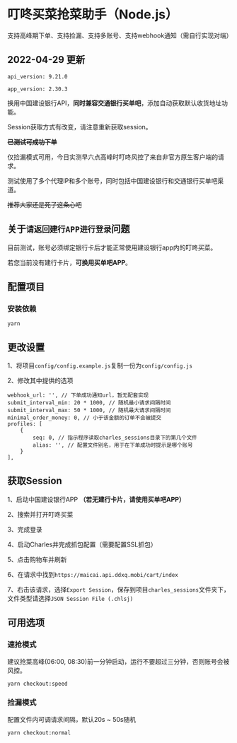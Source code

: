 # 叮咚买菜抢菜助手（Node.js）
支持高峰期下单、支持捡漏、支持多账号、支持webhook通知（需自行实现对端）

## 2022-04-29 更新

`api_version: 9.21.0`

`app_version: 2.30.3`

换用中国建设银行API，**同时兼容交通银行买单吧**，添加自动获取默认收货地址功能。

Session获取方式有改变，请注意重新获取session。

~~**已测试可成功下单**~~

仅捡漏模式可用，今日实测早六点高峰时叮咚风控了来自非官方原生客户端的请求。

测试使用了多个代理IP和多个账号，同时包括中国建设银行和交通银行买单吧渠道。

~~推荐大家还是死了这条心吧~~

## 关于`请返回建行APP进行登录`问题

目前测试，账号必须绑定银行卡后才能正常使用建设银行app内的叮咚买菜。

若您当前没有建行卡片，**可换用买单吧APP**。

## 配置项目

### 安装依赖

`yarn`

## 更改设置

1、将项目`config/config.example.js`复制一份为`config/config.js`

2、修改其中提供的选项

```
webhook_url: '', // 下单成功通知url，暂无配套实现
submit_interval_min: 20 * 1000, // 随机最小请求间隔时间
submit_interval_max: 50 * 1000, // 随机最大请求间隔时间
minimal_order_money: 0, // 小于该金额的订单不会被提交
profiles: [
    {
        seq: 0, // 指示程序读取charles_sessions目录下的第几个文件
        alias: '', // 配置文件别名，用于在下单成功时提示是哪个账号
    }
],
```
## 获取Session

1、启动中国建设银行APP **（若无建行卡片，请使用买单吧APP）**

2、搜索并打开叮咚买菜

3、完成登录

4、启动Charles并完成抓包配置（需要配置SSL抓包）

5、点击购物车并刷新

6、在请求中找到`https://maicai.api.ddxq.mobi/cart/index`

7、右击该请求，选择`Export Session`，保存到项目`charles_sessions`文件夹下，文件类型请选择`JSON Session File (.chlsj)`

## 可用选项

### 速抢模式

建议抢菜高峰(06:00, 08:30)前一分钟启动，运行不要超过三分钟，否则账号会被风控。

`yarn checkout:speed`

### 捡漏模式

配置文件内可调请求间隔，默认20s ~ 50s随机

`yarn checkout:normal`
